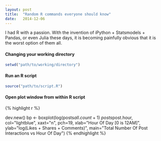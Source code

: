 ```yaml
---
layout: post
title:  "Random R commands everyone should know"
date:   2014-12-06
---
```


I had R with a passion. With the invention of iPython + Statsmodels + Pandas, or even Julia these days, it is becoming painfully obvious that it is the worst option of them all.

#### Changing your working directory

```r
setwd("path/to/working/directory")
```

#### Run an R script

```r
source("path/to/script.R")
```

#### Open plot window from within R script

{% highlight r %}

dev.new()
bp <- boxplot(log(posts$all.count+1) ~ posts$post.hour,
col="lightblue",
xaxt="n",
pch=19,
xlab="Hour Of Day [0 is 12AM]",
ylab="log(Likes + Shares + Comments)",
main="Total Number Of Post Interactions vs Hour Of Day")
{% endhighlight %}
